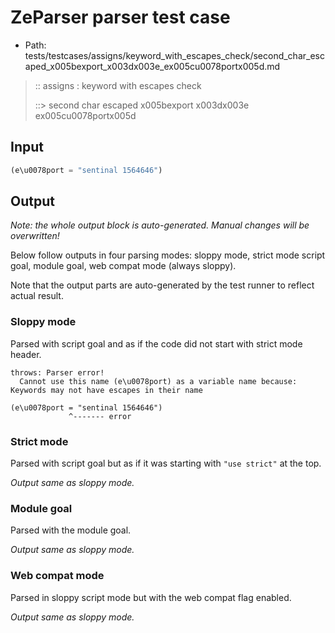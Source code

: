# ZeParser parser test case

- Path: tests/testcases/assigns/keyword_with_escapes_check/second_char_escaped_x005bexport_x003dx003e_ex005cu0078portx005d.md

> :: assigns : keyword with escapes check
>
> ::> second char escaped x005bexport x003dx003e ex005cu0078portx005d

## Input

`````js
(e\u0078port = "sentinal 1564646")
`````

## Output

_Note: the whole output block is auto-generated. Manual changes will be overwritten!_

Below follow outputs in four parsing modes: sloppy mode, strict mode script goal, module goal, web compat mode (always sloppy).

Note that the output parts are auto-generated by the test runner to reflect actual result.

### Sloppy mode

Parsed with script goal and as if the code did not start with strict mode header.

`````
throws: Parser error!
  Cannot use this name (e\u0078port) as a variable name because: Keywords may not have escapes in their name

(e\u0078port = "sentinal 1564646")
             ^------- error
`````

### Strict mode

Parsed with script goal but as if it was starting with `"use strict"` at the top.

_Output same as sloppy mode._

### Module goal

Parsed with the module goal.

_Output same as sloppy mode._

### Web compat mode

Parsed in sloppy script mode but with the web compat flag enabled.

_Output same as sloppy mode._
